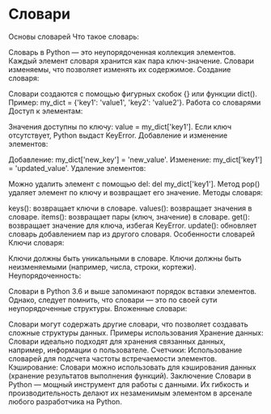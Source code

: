 # Словари
Основы словарей
Что такое словарь:

Словарь в Python — это неупорядоченная коллекция элементов.
Каждый элемент словаря хранится как пара ключ-значение.
Словари изменяемы, что позволяет изменять их содержимое.
Создание словаря:

Словари создаются с помощью фигурных скобок {} или функции dict().
Пример: my_dict = {'key1': 'value1', 'key2': 'value2'}.
Работа со словарями
Доступ к элементам:

Значения доступны по ключу: value = my_dict['key1'].
Если ключ отсутствует, Python выдаст KeyError.
Добавление и изменение элементов:

Добавление: my_dict['new_key'] = 'new_value'.
Изменение: my_dict['key1'] = 'updated_value'.
Удаление элементов:

Можно удалить элемент с помощью del: del my_dict['key1'].
Метод pop() удаляет элемент по ключу и возвращает его значение.
Методы словаря:

keys(): возвращает ключи в словаре.
values(): возвращает значения в словаре.
items(): возвращает пары (ключ, значение) в словаре.
get(): возвращает значение для ключа, избегая KeyError.
update(): обновляет словарь добавлением пар из другого словаря.
Особенности словарей
Ключи словаря:

Ключи должны быть уникальными в словаре.
Ключи должны быть неизменяемыми (например, числа, строки, кортежи).
Неупорядоченность:

Словари в Python 3.6 и выше запоминают порядок вставки элементов.
Однако, следует помнить, что словари — это по своей сути неупорядоченные структуры.
Вложенные словари:

Словари могут содержать другие словари, что позволяет создавать сложные структуры данных.
Примеры использования
Хранение данных: Словари идеально подходят для хранения связанных данных, например, информации о пользователе.
Счетчики: Использование словарей для подсчета частоты встречаемости элементов.
Кэширование: Словари можно использовать для кэширования данных (хранение результатов выполнения функций).
Заключение
Словари в Python — мощный инструмент для работы с данными. Их гибкость и производительность делают их незаменимым элементом в арсенале любого разработчика на Python.
